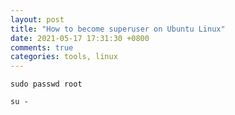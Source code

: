```yaml
---
layout: post
title: "How to become superuser on Ubuntu Linux"
date: 2021-05-17 17:31:30 +0800
comments: true
categories: tools, linux
---
```


```
sudo passwd root

su -
```

